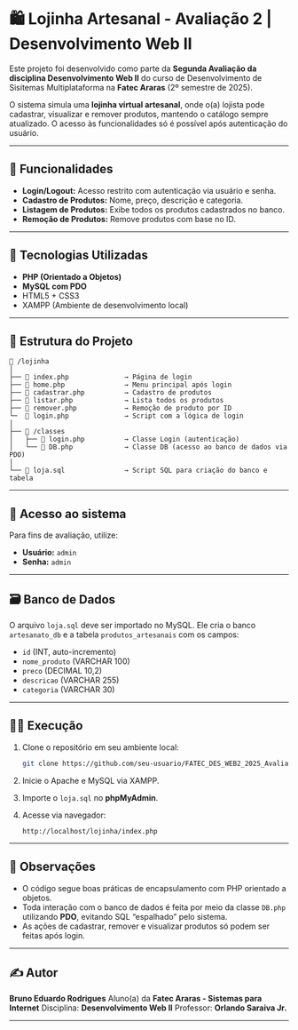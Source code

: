 # 🛍️ Lojinha Artesanal - Avaliação 2 | Desenvolvimento Web II

Este projeto foi desenvolvido como parte da **Segunda Avaliação da disciplina Desenvolvimento Web II** do curso de Desenvolvimento de Sisitemas Multiplataforma na **Fatec Araras** (2º semestre de 2025).

O sistema simula uma **lojinha virtual artesanal**, onde o(a) lojista pode cadastrar, visualizar e remover produtos, mantendo o catálogo sempre atualizado. O acesso às funcionalidades só é possível após autenticação do usuário.

---

## 🎯 Funcionalidades

* **Login/Logout:** Acesso restrito com autenticação via usuário e senha.
* **Cadastro de Produtos:** Nome, preço, descrição e categoria.
* **Listagem de Produtos:** Exibe todos os produtos cadastrados no banco.
* **Remoção de Produtos:** Remove produtos com base no ID.

---

## 🧱 Tecnologias Utilizadas

* **PHP (Orientado a Objetos)**
* **MySQL com PDO**
* HTML5 + CSS3
* XAMPP (Ambiente de desenvolvimento local)

---

## 📁 Estrutura do Projeto

```
📂 /lojinha
│
├── 📄 index.php              → Página de login
├── 📄 home.php               → Menu principal após login
├── 📄 cadastrar.php          → Cadastro de produtos
├── 📄 listar.php             → Lista todos os produtos
├── 📄 remover.php            → Remoção de produto por ID
└─  📄 login.php              → Script com a lógica de login
│
├── 📂 /classes
│   ├── 📄 login.php          → Classe Login (autenticação)
│   └── 📄 DB.php             → Classe DB (acesso ao banco de dados via PDO)
│
└── 📄 loja.sql               → Script SQL para criação do banco e tabela
```

---

## 🔑 Acesso ao sistema

Para fins de avaliação, utilize:

* **Usuário:** `admin`
* **Senha:** `admin`

---

## 🗃️ Banco de Dados

O arquivo `loja.sql` deve ser importado no MySQL. Ele cria o banco `artesanato_db` e a tabela `produtos_artesanais` com os campos:

* `id` (INT, auto-incremento)
* `nome_produto` (VARCHAR 100)
* `preco` (DECIMAL 10,2)
* `descricao` (VARCHAR 255)
* `categoria` (VARCHAR 30)

---

## 👨‍💻 Execução

1. Clone o repositório em seu ambiente local:

   ```bash
   git clone https://github.com/seu-usuario/FATEC_DES_WEB2_2025_Avaliacao2.git
   ```

2. Inicie o Apache e MySQL via XAMPP.

3. Importe o `loja.sql` no **phpMyAdmin**.

4. Acesse via navegador:

   ```
   http://localhost/lojinha/index.php
   ```

---

## 📌 Observações

* O código segue boas práticas de encapsulamento com PHP orientado a objetos.
* Toda interação com o banco de dados é feita por meio da classe `DB.php` utilizando **PDO**, evitando SQL “espalhado” pelo sistema.
* As ações de cadastrar, remover e visualizar produtos só podem ser feitas após login.

---

## ✍️ Autor

**Bruno Eduardo Rodrigues**
Aluno(a) da **Fatec Araras - Sistemas para Internet**
Disciplina: **Desenvolvimento Web II**
Professor: **Orlando Saraiva Jr.**

---
